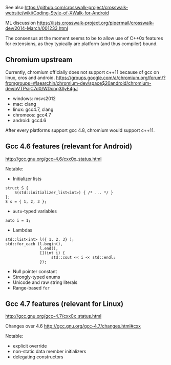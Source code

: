 See also https://github.com/crosswalk-project/crosswalk-website/wiki/Coding-Style-of-XWalk-for-Android

ML discussion https://lists.crosswalk-project.org/pipermail/crosswalk-dev/2014-March/001233.html

The consensus at the moment seems to be to allow use of C++0x features for extensions, as they typically are platform (and thus compiler) bound.

## Chromium upstream

Currently, chromium officially does not support c++11 because of gcc on linux, cros and android. 
https://groups.google.com/a/chromium.org/forum/?fromgroups=#!searchin/chromium-dev/space$20android/chromium-dev/oVTPsijC7d0/WDcnq3AyE4gJ
* windows: msvs2012
* mac: clang
* linux: gcc4.7, clang
* chromeos: gcc4.7
* android: gcc4.6

After every platforms support gcc 4.8, chromium would support c++11.

## Gcc 4.6 features (relevant for Android)

http://gcc.gnu.org/gcc-4.6/cxx0x_status.html

Notable:
* Initializer lists
```
struct S {
    S(std::initializer_list<int>) { /* ... */ }
};
S s = { 1, 2, 3 };
```

* `auto`-typed variables
```
auto i = 1;
```

* Lambdas
```
std::list<int> l({ 1, 2, 3} );
std::for_each (l.begin(),
               l.end(), 
               [](int i) {
                    std::cout << i << std::endl;
               });
```

* Null pointer constant
* Strongly-typed enums
* Unicode and raw string literals
* Range-based `for`

## Gcc 4.7 features (relevant for Linux)

http://gcc.gnu.org/gcc-4.7/cxx0x_status.html

Changes over 4.6 http://gcc.gnu.org/gcc-4.7/changes.html#cxx

Notable:
* explicit override
* non-static data member initializers
* delegating constructors
